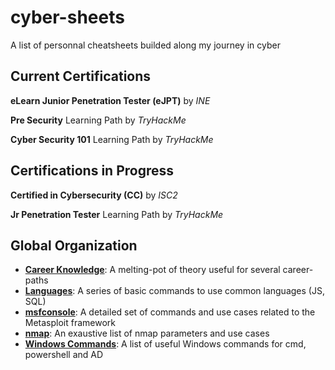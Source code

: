 # cyber-sheets

A list of personnal cheatsheets builded along my journey in cyber

## Current Certifications

**eLearn Junior Penetration Tester (eJPT)** by *INE*

**Pre Security** Learning Path by *TryHackMe*

**Cyber Security 101** Learning Path by *TryHackMe*

## Certifications in Progress

**Certified in Cybersecurity (CC)** by *ISC2*

**Jr Penetration Tester** Learning Path by *TryHackMe*

## Global Organization

* [**Career Knowledge**](career_knowledge.md): A melting-pot of theory useful for several career-paths
* [**Languages**](languages.md): A series of basic commands to use common languages (JS, SQL)
* [**msfconsole**](msfconsole.md): A detailed set of commands and use cases related to the Metasploit framework
* [**nmap**](nmap.md): An exaustive list of nmap parameters and use cases
* [**Windows Commands**](windows_commands.md): A list of useful Windows commands for cmd, powershell and AD